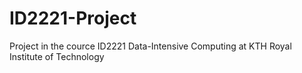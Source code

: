# ID2221-Project

Project in the cource ID2221 Data-Intensive Computing at KTH Royal Institute of Technology
